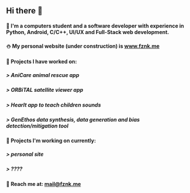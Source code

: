 ## Hi there 👋
#### 🎃 I'm a computers student and a software developer with experience in Python, Android, C/C++, UI/UX and Full-Stack web development.
#### ⛄ My personal website (under construction) is www.fznk.me
#### 🐥 Projects I have worked on:
##### > AniCare animal rescue app
##### > ORBiTAL satellite viewer app
##### > HearIt app to teach children sounds
##### > GenEthos data synthesis, data generation and bias detection/mitigation tool
#### 🐣 Projects I'm working on currently:
##### > personal site
##### > ????
#### 📲 Reach me at: mail@fznk.me
<!--
**mysmyst/mysmyst** is a ✨ _special_ ✨ repository because its `README.md` (this file) appears on your GitHub profile.

Here are some ideas to get you started:

- 🔭 I’m currently working on ...
- 🌱 I’m currently learning ...
- 👯 I’m looking to collaborate on ...
- 🤔 I’m looking for help with ...
- 💬 Ask me about ...
- 📫 How to reach me: ...
- 😄 Pronouns: ...
- ⚡ Fun fact: ...
-->
